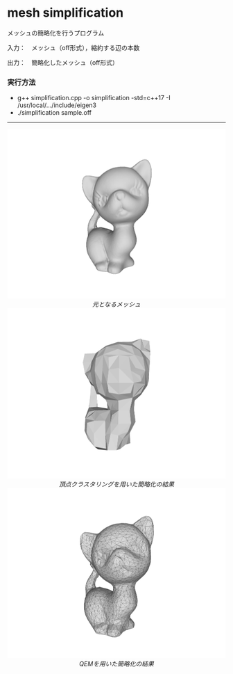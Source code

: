 # mesh simplification
メッシュの簡略化を行うプログラム

入力：　メッシュ（off形式），縮約する辺の本数

出力：　簡略化したメッシュ（off形式）

### 実行方法
- g++ simplification.cpp -o simplification -std=c++17 -I /usr/local/.../include/eigen3
- ./simplification sample.off
  
---
<p align="center">
  <img src="image/mesh00.png" width="">
  <br>
  <em>元となるメッシュ</em>
  <img src="image/vertexClustering00.png" width="">
  <br>
  <em>頂点クラスタリングを用いた簡略化の結果</em>
  <img src="image/QEMsimplification100.png" width="">
  <br>
  <em>QEMを用いた簡略化の結果</em>
</p>
